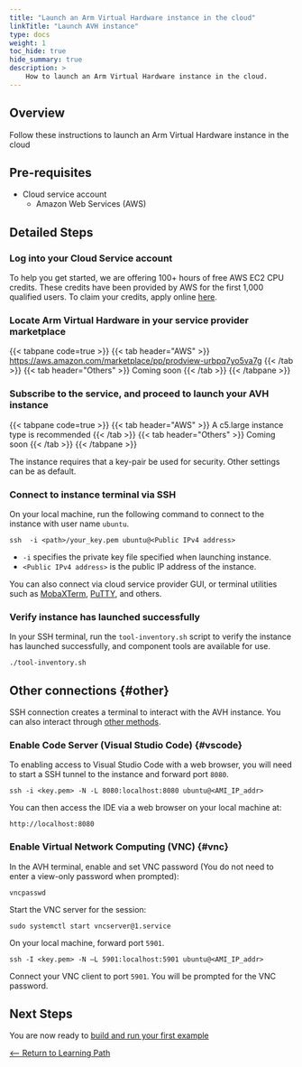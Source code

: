 ```yaml
---
title: "Launch an Arm Virtual Hardware instance in the cloud"
linkTitle: "Launch AVH instance"
type: docs
weight: 1
toc_hide: true
hide_summary: true
description: >
    How to launch an Arm Virtual Hardware instance in the cloud.
---
```

## Overview

Follow these instructions to launch an Arm Virtual Hardware instance in the cloud

## Pre-requisites

* Cloud service account
  - Amazon Web Services (AWS)

## Detailed Steps

### Log into your Cloud Service account

To help you get started, we are offering 100+ hours of free AWS EC2 CPU credits. These credits have been provided by AWS for the first 1,000 qualified users. To claim your credits, apply online [here](https://www.arm.com/company/contact-us/virtual-hardware).

### Locate Arm Virtual Hardware in your service provider marketplace

{{< tabpane code=true >}}
  {{< tab header="AWS" >}}
https://aws.amazon.com/marketplace/pp/prodview-urbpq7yo5va7g
{{< /tab >}}
{{< tab header="Others" >}}
Coming soon
{{< /tab >}}
{{< /tabpane >}}

### Subscribe to the service, and proceed to launch your AVH instance

{{< tabpane code=true >}}
  {{< tab header="AWS" >}}
A c5.large instance type is recommended
{{< /tab >}}
{{< tab header="Others" >}}
Coming soon
{{< /tab >}}
{{< /tabpane >}}

The instance requires that a key-pair be used for security. Other settings can be as default.

### Connect to instance terminal via SSH

On your local machine, run the following command to connect to the instance with user name `ubuntu`.
```console
ssh  -i <path>/your_key.pem ubuntu@<Public IPv4 address>
```
  * `-i` specifies the private key file specified when launching instance.
  * `<Public IPv4 address>` is the public IP address of the instance.

You can also connect via cloud service provider GUI, or terminal utilities such as [MobaXTerm](https://mobaxterm.mobatek.net/), [PuTTY](https://www.chiark.greenend.org.uk/~sgtatham/putty/), and others.

### Verify instance has launched successfully

In your SSH terminal, run the `tool-inventory.sh` script to verify the instance has launched successfully, and component tools are available for use.
```console
./tool-inventory.sh
```
## Other connections {#other}

SSH connection creates a terminal to interact with the AVH instance. You can also interact through [other methods](https://arm-software.github.io/AVH/main/infrastructure/html/run_ami_local.html#other).

### Enable Code Server (Visual Studio Code)  {#vscode}
To enabling access to Visual Studio Code with a web browser, you will need to start a SSH tunnel to the instance and forward port `8080`.

```console
ssh -i <key.pem> -N -L 8080:localhost:8080 ubuntu@<AMI_IP_addr>
```
You can then access the IDE via a web browser on your local machine at:
```console
http://localhost:8080
```

### Enable Virtual Network Computing (VNC) {#vnc}

In the AVH terminal, enable and set VNC password (You do not need to enter a view-only password when prompted):
```console
vncpasswd
```
Start the VNC server for the session:
```console
sudo systemctl start vncserver@1.service
```
On your local machine, forward port `5901`.
```console
ssh -I <key.pem> -N –L 5901:localhost:5901 ubuntu@<AMI_IP_addr>
```
Connect your VNC client to port `5901`. You will be prompted for the VNC password.

## Next Steps

You are now ready to [build and run your first example](/iot/avh/microspeech)

[<-- Return to Learning Path](/iot/avh/#sections)
